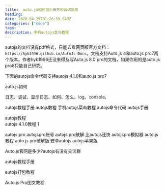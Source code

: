 ```yaml
---
title:  auto.js如何显示日志和调试信息
heading:
date: 2020-04-29T01:26:59.943Z
categories: ["code"]
tags: 
description: 手机autojs菜鸟教程
---
```


autojs的文档没有pdf格式，只能去看网页版官方文档：`https://hyb1996.github.io/AutoJs-Docs`。文档支持Auto.js 4和auto.js pro7两个版本。作者hyb1996还没来得及写Auto.js 8.0 pro的文档，如果你用的是auto.js pro8只能自己研究。

下面的autojs命令代码支持autojs 4.1.0和auto.js pro7


auto.js如何

日志、调试、显示日志、如何、怎么、log、console。


autojs教程手册
autojs教程
手机autojs菜鸟教程
autojs命令代码
autojs手册	


autojs教程		
autojs 4.1.0教程	1	



autojs pro		autojspro账号		autojs pro破解
比autojs还快		autojspro模拟器		auto.js教程
auto.js pro破解版		安卓autojs		autojs苹果版

Auto.js官网是多少?autojs有没有交流群

autojs教程手册		

autojs打包教程

Auto.js Pro图文教程	

